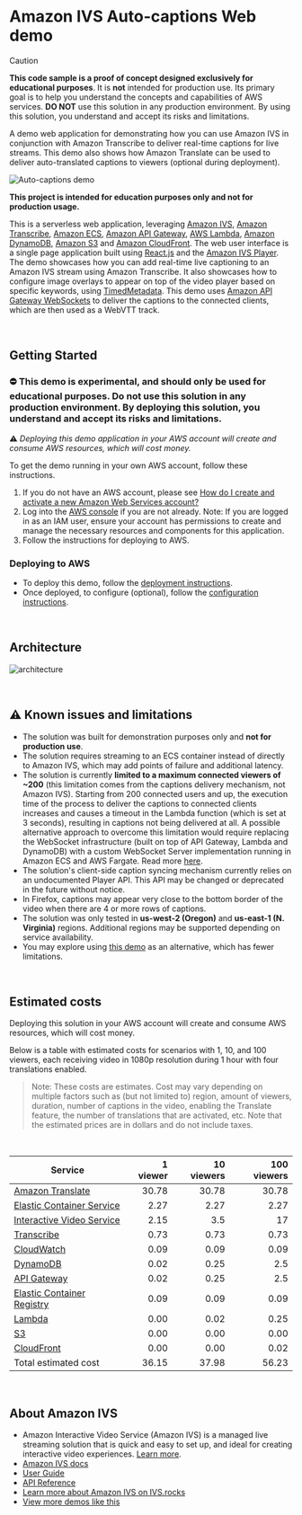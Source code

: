 # Amazon IVS Auto-captions Web demo

> [!CAUTION]
> **This code sample is a proof of concept designed exclusively for educational purposes**. It is **not** intended for production use. Its primary goal is to help you understand the concepts and capabilities of AWS services. **DO NOT** use this solution in any production environment. By using this solution, you understand and accept its risks and limitations.

A demo web application for demonstrating how you can use Amazon IVS in conjunction with Amazon Transcribe to deliver real-time captions for live streams. This demo also shows how Amazon Translate can be used to deliver auto-translated captions to viewers (optional during deployment).

![Auto-captions demo](auto-captions-demo.jpg)

**This project is intended for education purposes only and not for production usage.**

This is a serverless web application, leveraging [Amazon IVS](https://aws.amazon.com/ivs/), [Amazon Transcribe](https://aws.amazon.com/transcribe/), [Amazon ECS](https://aws.amazon.com/ecs/), [Amazon API Gateway](https://aws.amazon.com/api-gateway/), [AWS Lambda](https://aws.amazon.com/lambda/), [Amazon DynamoDB](https://aws.amazon.com/dynamodb), [Amazon S3](https://aws.amazon.com/s3/) and [Amazon CloudFront](https://aws.amazon.com/cloudfront/). The web user interface is a single page application built using [React.js](https://reactjs.org/) and the [Amazon IVS Player](https://docs.aws.amazon.com/ivs/latest/userguide/player.html). The demo showcases how you can add real-time live captioning to an Amazon IVS stream using Amazon Transcribe. It also showcases how to configure image overlays to appear on top of the video player based on specific keywords, using [TimedMetadata](https://docs.aws.amazon.com/ivs/latest/userguide/metadata.html). This demo uses [Amazon API Gateway WebSockets](https://docs.aws.amazon.com/apigateway/latest/developerguide/apigateway-websocket-api.html) to deliver the captions to the connected clients, which are then used as a WebVTT track.

<br>

## Getting Started
### ⛔️ This demo is experimental, and should only be used for educational purposes. Do not use this solution in any production environment. By deploying this solution, you understand and accept its risks and limitations.
⚠️ *Deploying this demo application in your AWS account will create and consume AWS resources, which will cost money.*

To get the demo running in your own AWS account, follow these instructions.

1. If you do not have an AWS account, please see [How do I create and activate a new Amazon Web Services account?](https://aws.amazon.com/premiumsupport/knowledge-center/create-and-activate-aws-account/)
2. Log into the [AWS console](https://console.aws.amazon.com/) if you are not already. Note: If you are logged in as an IAM user, ensure your account has permissions to create and manage the necessary resources and components for this application.
3. Follow the instructions for deploying to AWS.

### Deploying to AWS
* To deploy this demo, follow the [deployment instructions](./deployment/README.md).
* Once deployed, to configure (optional), follow the [configuration instructions](./configuration/README.md).


<br>

## Architecture

![architecture](architecture.jpg)

<br>

## ⚠️ Known issues and limitations
* The solution was built for demonstration purposes only and **not for production use**.
* The solution requires streaming to an ECS container instead of directly to Amazon IVS, which may add points of failure and additional latency.
* The solution is currently **limited to a maximum connected viewers of ~200** (this limitation comes from the captions delivery mechanism, not Amazon IVS). Starting from 200 connected users and up, the execution time of the process to deliver the captions to connected clients increases and causes a timeout in the Lambda function (which is set at 3 seconds), resulting in captions not being delivered at all. A possible alternative approach to overcome this limitation would require replacing the WebSocket infrastructure (built on top of API Gateway, Lambda and DynamoDB) with a custom WebSocket Server implementation running in Amazon ECS and AWS Fargate. Read more [here](./docs/supporting-more-viewers.md).
* The solution's client-side caption syncing mechanism currently relies on an undocumented Player API. This API may be changed or deprecated in the future without notice.
* In Firefox, captions may appear very close to the bottom border of the video when there are 4 or more rows of captions.
* The solution was only tested in **us-west-2 (Oregon)** and **us-east-1 (N. Virginia)** regions. Additional regions may be supported depending on service availability.
* You may explore using [this demo](https://github.com/aws-samples/amazon-transcribe-streaming-live-closed-captions) as an alternative, which has fewer limitations.

<br>

## Estimated costs
Deploying this solution in your AWS account will create and consume AWS resources, which will cost money. 

Below is a table with estimated costs for scenarios with 1, 10, and 100 viewers, each receiving video in 1080p resolution during 1 hour with four translations enabled.

> Note: These costs are estimates. Cost may vary depending on multiple factors such as (but not limited to) region, amount of viewers, duration, number of captions in the video, enabling the Translate feature, the number of translations that are activated, etc. Note that the estimated prices are in dollars and do not include taxes.

<br>

| Service                                                              | 1 viewer | 10 viewers | 100 viewers |
| -------------------------------------------------------------------- | -------: | ---------: | ----------: |
| [Amazon Translate](https://aws.amazon.com/translate/pricing/)               |    30.78 |      30.78 |       30.78 |
| [Elastic Container Service](https://aws.amazon.com/fargate/pricing/) |     2.27 |       2.27 |        2.27 |
| [Interactive Video Service](https://aws.amazon.com/ivs/pricing/)     |     2.15 |        3.5 |          17 |
| [Transcribe](https://aws.amazon.com/transcribe/pricing/)             |     0.73 |       0.73 |        0.73 |
| [CloudWatch](https://aws.amazon.com/cloudwatch/pricing/)             |     0.09 |       0.09 |        0.09 |
| [DynamoDB](https://aws.amazon.com/dynamodb/pricing/on-demand/)       |     0.02 |       0.25 |         2.5 |
| [API Gateway](https://aws.amazon.com/api-gateway/pricing/)           |     0.02 |       0.25 |         2.5 |
| [Elastic Container Registry](https://aws.amazon.com/ecr/pricing/)    |     0.09 |       0.09 |        0.09 |
| [Lambda](https://aws.amazon.com/lambda/pricing/)                     |     0.00 |       0.02 |        0.25 |
| [S3](https://aws.amazon.com/s3/pricing/)                             |     0.00 |       0.00 |        0.00 |
| [CloudFront](https://aws.amazon.com/cloudfront/pricing/)             |     0.00 |       0.00 |        0.02 |
| Total estimated cost                                                           |    36.15 |      37.98 |       56.23 |


<br>

## About Amazon IVS
* Amazon Interactive Video Service (Amazon IVS) is a managed live streaming solution that is quick and easy to set up, and ideal for creating interactive video experiences. [Learn more](https://aws.amazon.com/ivs/).
* [Amazon IVS docs](https://docs.aws.amazon.com/ivs/)
* [User Guide](https://docs.aws.amazon.com/ivs/latest/userguide/)
* [API Reference](https://docs.aws.amazon.com/ivs/latest/APIReference/)
* [Learn more about Amazon IVS on IVS.rocks](https://ivs.rocks/)
* [View more demos like this](https://ivs.rocks/examples)
